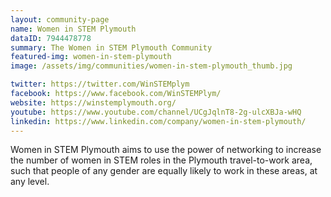 ```yaml
---
layout: community-page
name: Women in STEM Plymouth
dataID: 7944478778
summary: The Women in STEM Plymouth Community
featured-img: women-in-stem-plymouth
image: /assets/img/communities/women-in-stem-plymouth_thumb.jpg

twitter: https://twitter.com/WinSTEMplym
facebook: https://www.facebook.com/WinSTEMPlym/
website: https://winstemplymouth.org/
youtube: https://www.youtube.com/channel/UCgJqlnT8-2g-ulcXBJa-wHQ
linkedin: https://www.linkedin.com/company/women-in-stem-plymouth/
---
```

Women in STEM Plymouth aims to use the power of networking to increase the number
of women in STEM roles in the Plymouth travel-to-work area, such that people of
any gender are equally likely to work in these areas, at any level.

